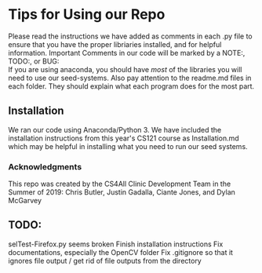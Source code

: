 # Tips for Using our Repo
Please read the instructions we have added as comments in each .py file to ensure that you have the proper libriaries installed, and for helpful information. Important Comments in our code will be marked by a NOTE:, TODO:, or BUG:  
If you are using anaconda, you should have *most* of the libraries you will need to use our seed-systems. Also pay attention to the readme.md files in each folder. They should explain what each program does for the most part.

## Installation
We ran our code using Anaconda/Python 3. We have included the installation instructions from this year's CS121 course as Installation.md which may be helpful in installing what you need to run our seed systems.

### Acknowledgments
This repo was created by the CS4All Clinic Development Team in the Summer of 2019: Chris Butler, Justin Gadalla, Ciante Jones, and Dylan McGarvey
## TODO:
selTest-Firefox.py seems broken
Finish installation instructions
Fix documentations, especially the OpenCV folder
Fix .gitignore so that it ignores file output / get rid of file outputs from the directory
